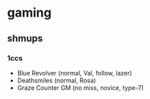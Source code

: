 # gaming

## shmups

### 1ccs
- Blue Revolver (normal, Val, follow, lazer)
- Deathsmiles (normal, Rosa)
- Graze Counter GM (no miss, novice, type-7)
